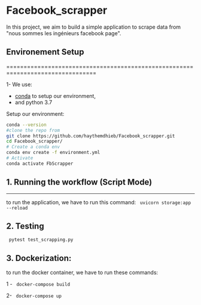 # Facebook_scrapper
In this project, we aim to build a simple application   to scrape data from "nous sommes les ingénieurs facebook page".
## Environement Setup
================================================================================

1- We use:
- [conda](https://docs.conda.io/projects/conda/en/latest/user-guide/install/index.html)
  to setup our environment,
- and python 3.7

Setup our environment:
```bash
conda --version
#clone the repo from
git clone https://github.com/haythemdhieb/Facebook_scrapper.git
cd Facebook_scrapper/
# Create a conda env
conda env create -f environment.yml
# Activate
conda activate FbScrapper
```
## 1. Running the workflow (Script Mode)
--------------------------------------------------------------------------------
to run the application, we have to run this command:
 ``` uvicorn storage:app --reload```
## 2. Testing
 ``` pytest test_scrapping.py```
## 3. Dockerization:
to run the docker container, we have to run these commands:

1 - ``` docker-compose build```

2-  ``` docker-compose up```
